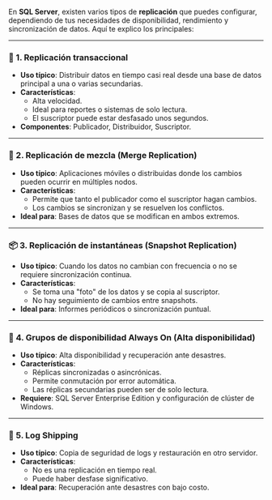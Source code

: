 En **SQL Server**, existen varios tipos de **replicación** que puedes configurar, dependiendo de tus necesidades de disponibilidad, rendimiento y sincronización de datos. Aquí te explico los principales:

---

### 🔁 1. **Replicación transaccional**
- **Uso típico**: Distribuir datos en tiempo casi real desde una base de datos principal a una o varias secundarias.
- **Características**:
  - Alta velocidad.
  - Ideal para reportes o sistemas de solo lectura.
  - El suscriptor puede estar desfasado unos segundos.
- **Componentes**: Publicador, Distribuidor, Suscriptor.

---

### 🔄 2. **Replicación de mezcla (Merge Replication)**
- **Uso típico**: Aplicaciones móviles o distribuidas donde los cambios pueden ocurrir en múltiples nodos.
- **Características**:
  - Permite que tanto el publicador como el suscriptor hagan cambios.
  - Los cambios se sincronizan y se resuelven los conflictos.
- **Ideal para**: Bases de datos que se modifican en ambos extremos.

---

### 📦 3. **Replicación de instantáneas (Snapshot Replication)**
- **Uso típico**: Cuando los datos no cambian con frecuencia o no se requiere sincronización continua.
- **Características**:
  - Se toma una "foto" de los datos y se copia al suscriptor.
  - No hay seguimiento de cambios entre snapshots.
- **Ideal para**: Informes periódicos o sincronización puntual.

---

### 🧠 4. **Grupos de disponibilidad Always On (Alta disponibilidad)**
- **Uso típico**: Alta disponibilidad y recuperación ante desastres.
- **Características**:
  - Réplicas sincronizadas o asincrónicas.
  - Permite conmutación por error automática.
  - Las réplicas secundarias pueden ser de solo lectura.
- **Requiere**: SQL Server Enterprise Edition y configuración de clúster de Windows.

---

### 🧩 5. **Log Shipping**
- **Uso típico**: Copia de seguridad de logs y restauración en otro servidor.
- **Características**:
  - No es una replicación en tiempo real.
  - Puede haber desfase significativo.
- **Ideal para**: Recuperación ante desastres con bajo costo.
